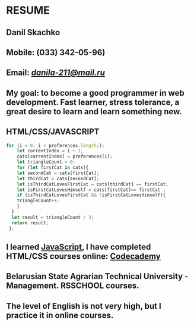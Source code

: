 # RESUME

## Danil Skachko

## Mobile: **(033) 342-05-96)**

## Email: *danila-211@mail.ru*

## My goal: to become a good programmer in web development. Fast learner, stress tolerance, a great desire to learn and learn something new.

## HTML/CSS/JAVASCRIPT

```javascript
for (i = 0; i < preferences.length;);
    let correntIndex = i + 1;
    cats[correntIndex] = preferences[i];
    let triangleCount = 0;
    for (let firstCat in cats){
    let secondCat = cats[firstCat];
    let thirdCat = cats[secondCat];
    let isThirdCatLovesFirstCat = cats[thirdCat] == firstCat;
    let isFirstCatLovesHimself = cats[firstCat]== firstCat ;
    if (isThirdCatLovesFirstCat && !isFirstCatLovesHimself){
    triangleCount++;
    }
  }
  let result = triangleCount / 3;
  return result;
 };
 ```
## I learned [JavaScript](https://learn.javascript.ru/), I have completed HTML/CSS courses online: [Codecademy](https://www.codecademy.com/users/danila211/achievements)

## Belarusian State Agrarian Technical University - Management. RSSCHOOL courses.

## The level of English is not very high, but I practice it in online courses.
